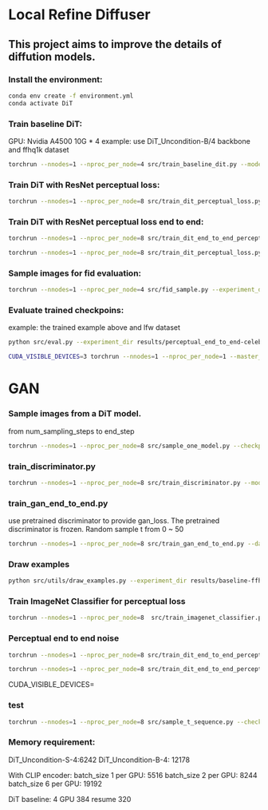 # Local Refine Diffuser

## This project aims to improve the details of diffution models.

### Install the environment:
```bash
conda env create -f environment.yml
conda activate DiT
```

### Train baseline DiT:
GPU: Nvidia A4500 10G * 4
example: use DiT_Uncondition-B/4 backbone and ffhq1k dataset
```bash
torchrun --nnodes=1 --nproc_per_node=4 src/train_baseline_dit.py --model DiT_Uncondition-B/4 --data_path datasets/celebahq256 --image-size 256 --total_steps 400000 --ckpt_every_step 10000  --global-batch-size 128 --use_ema True --resume results/baseline-celebahq256-000-DiT_Uncondition-B-4/checkpoints/00200000.pt
```

### Train DiT with ResNet perceptual loss:

```bash
torchrun --nnodes=1 --nproc_per_node=8 src/train_dit_perceptual_loss.py --model DiT_Uncondition-B/4 --data_path datasets/celebahq256/  --image-size 256 --total_steps 100000 --ckpt_every_step 10000 --global-batch-size 8 --use_ema True --perceptual_encoder resnet --encoder_ckpt encoder_ckpts/resnet00000070.pt --resume results/baseline-celebahq256-000-DiT_Uncondition-B-4/checkpoints/00200000.pt --alpha 1
```
### Train DiT with ResNet perceptual loss end to end:
```bash
torchrun --nnodes=1 --nproc_per_node=8 src/train_dit_end_to_end_perceptual.py --model DiT_Uncondition-B/4 --data_path datasets/celebahq256/  --image_size 256 --total_steps 20000 --ckpt_every_step 1000 --global_batch_size 128 --load_ema False --start_step 50 --perceptual_encoder resnet --encoder_ckpt encoder_ckpts/resnet00000070.pt --resume results/baseline-celebahq256-000-DiT_Uncondition-B-4/checkpoints/00200000.pt --alpha 0.5
```


```bash
torchrun --nnodes=1 --nproc_per_node=8 src/train_dit_perceptual_loss.py --model DiT_Uncondition-B/4 --data_path datasets/celebahq256old/  --image-size 256 --total_steps 233770 --ckpt_every_step 11500 --global-batch-size 128 --use_ema True --perceptual_encoder resnet --encoder_ckpt encoder_ckpts/resnet00000070.pt --resume pretrained_models/DiT-B-4-celebahqold256/0001500.pt --alpha 0.5
```

### Sample images for fid evaluation:
```bash
torchrun --nnodes=1 --nproc_per_node=4 src/fid_sample.py --experiment_dir results/perceptual-celebahq256old-001-DiT_Uncondition-B-4 --model DiT_Uncondition-B/4 --fid_samples 5000 --image-size 256 --global-batch-size 128 --num_sampling_steps 1000 --use_ema True
```

### Evaluate trained checkpoins:
example: the trained example above and lfw dataset
```bash
python src/eval.py --experiment_dir results/perceptual_end_to_end-celebahq256-004-DiT_Uncondition-B-4/ --train_set_dir datasets/celebahq256/ --sample_folder_name fid_samples --output_file_name 'eval_scores.xlsx' --cal_kid False
```

```bash
CUDA_VISIBLE_DEVICES=3 torchrun --nnodes=1 --nproc_per_node=1 --master_port 29502 src/fid_sample.py --experiment_dir results/perceptual_end_to_end-celebahq256-005-DiT_Uncondition-B-4/ --ckpt_folder epoch_checkpoints --save_dir epoch_fid_samples --model DiT_Uncondition-B/4 --fid_samples 100 --image-size 256 --global-batch-size 128 --num_sampling_steps 1000 --use_ema False
```

# GAN
### Sample images from a DiT model.   
from num_sampling_steps to end_step
```bash
torchrun --nnodes=1 --nproc_per_node=8 src/sample_one_model.py --checkpoint_dir results/baseline-celebahq256-000-DiT_Uncondition-B-4/checkpoints/00200000.pt --save_dir celebahq256_50step --model DiT_Uncondition-B/4 --fid_samples 30000 --image-size 256 --global-batch-size 128 --num_sampling_steps 1000 --use_ema True --end_step 50
```
### train_discriminator.py
```bash
torchrun --nnodes=1 --nproc_per_node=8 src/train_discriminator.py --model resnet --data_path datasets/gan_data/ --image_size 256 --epochs 1000 --global_batch_size 256 --log_every_step 100 --ckpt_every_epoch 10
```

### train_gan_end_to_end.py
use pretrained discriminator to provide gan_loss. The pretrained discriminator is frozen. Random sample t from 0 ~ 50
```bash
torchrun --nnodes=1 --nproc_per_node=8 src/train_gan_end_to_end.py --data_path datasets/celebahq256/ --image_size 256 --total_steps 100000 --global_batch_size 128 --log_every_step 50 --ckpt_every_step 10000 --num_sampling_steps 1000 --start_step 50 --load_ema False --resume results/baseline-celebahq256-000-DiT_Uncondition-B-4/checkpoints/00200000.pt --model DiT_Uncondition-B/4 --alpha 0.2 --discriminator resnet --discriminator_ckpt results/pretrain_discriminator-resnet-gan_data-000/checkpoints/00000049.pt
```

### Draw examples
```bash
python src/utils/draw_examples.py --experiment_dir results/baseline-ffhq5k-000--DiT_Uncondition-S-4/ --image_num 12 --target_dir results/baseline-ffhq5k-000--DiT_Uncondition-S-4/plot_examples
```
### Train ImageNet Classifier for perceptual loss
```bash
torchrun --nnodes=1 --nproc_per_node=8  src/train_imagenet_classifier.py --model biggan --data_path dataset/imagenet1k --image_size 256 --epochs 200 --global-batch-size 256 --log-every 50 --ckpt-every 1 --test-every-epoch 1 --use_ema True
```

### Perceptual end to end noise
```bash
torchrun --nnodes=1 --nproc_per_node=8 src/train_dit_end_to_end_perceptual_use_noise.py --model DiT_Uncondition-B/4 --data_path datasets/celebahq256/  --image_size 256 --total_steps 10000 --ckpt_every_step 500 --global_batch_size 128 --load_ema False --start_step 1000 --perceptual_encoder resnet --encoder_ckpt encoder_ckpts/resnet00000070.pt --resume results/baseline-celebahq256-000-DiT_Uncondition-B-4/checkpoints/00200000.pt --alpha 1.5
```

```bash
torchrun --nnodes=1 --nproc_per_node=8 src/train_dit_end_to_end_perceptual_use_noise_new_p_loss.py --model DiT_Uncondition-B/4 --data_path datasets/celebahq256/  --image_size 256 --total_steps 10000 --ckpt_every_step 500 --global_batch_size 128 --load_ema False --start_step 1000 --perceptual_encoder resnet --encoder_ckpt encoder_ckpts/resnet00000070.pt --resume results/baseline-celebahq256-000-DiT_Uncondition-B-4/checkpoints/00200000.pt --alpha 0.1
```
CUDA_VISIBLE_DEVICES=


### test
```bash
torchrun --nnodes=1 --nproc_per_node=8 src/sample_t_sequence.py --checkpoint_dir results/baseline-celebahq256-000-DiT_Uncondition-B-4/checkpoints/00180000.pt --save_dir results/test_tiff --fid_samples 100 --end_step 0 
```
### Memory requirement:
DiT_Uncondition-S-4:6242
DiT_Uncondition-B-4: 12178

With CLIP encoder:
batch_size 1 per GPU: 5516
batch_size 2 per GPU: 8244
batch_size 6 per GPU: 19192

DiT baseline: 4 GPU 384 resume 320